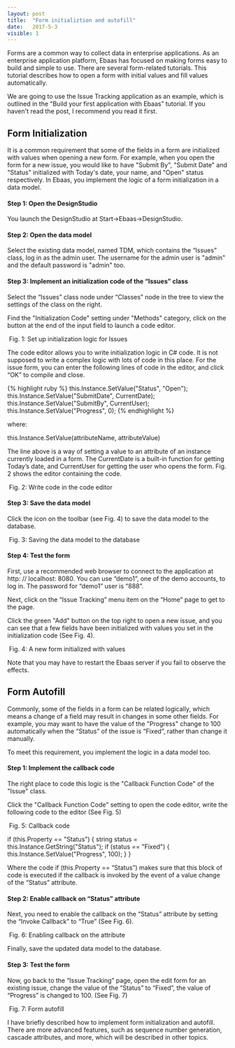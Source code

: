```yaml
---
layout: post
title:  "Form initializtion and autofill"
date:   2017-5-3
visible: 1
---
```


<p class="intro"><span class="dropcap">F</span>orms are a common way to collect data in enterprise applications. As an enterprise application platform, Ebaas has focused on making forms easy to build and simple to use. There are several form-related tutorials. This tutorial describes how to open a form with initial values and fill values automatically. 
</p>

We are going to use the Issue Tracking application as an example, which is outlined in the “Build your first application with Ebaas” tutorial. If you haven't read the post, I recommend you read it first.

## Form Initialization

It is a common requirement that some of the fields in a form are initialized with values when opening a new form. For example, when you open the form for a new issue, you would like to have "Submit By", "Submit Date" and "Status" initialized with Today's date, your name, and "Open" status respectively. In Ebaas, you implement the logic of a form initialization in a data model.

#### Step 1: Open the DesignStudio

You launch the DesignStudio at Start->Ebaas->DesignStudio.

#### Step 2: Open the data model

Select the existing data model, named TDM, which contains the “Issues” class, log in as the admin user. The username for the admin user is "admin" and the default password is "admin" too. 

#### Step 3: Implement an initialization code of the “Issues” class

Select the “Issues” class node under “Classes” node in the tree to view the settings of the class on the right.

Find the "Initialization Code" setting under "Methods" category, click on the button at the end of the input field to launch a code editor.

<img src="{{'/assets/img/2017-05-03-Fig1.png' | prepend: site.baseurl }}" alt="">
Fig. 1: Set up initialization logic for Issues

The code editor allows you to write initialization logic in C# code. It is not supposed to write a complex logic with lots of code in this place. For the issue form, you can enter the following lines of code in the editor, and click “OK” to compile and close.

{% highlight ruby %}
this.Instance.SetValue("Status", "Open");
this.Instance.SetValue("SubmitDate", CurrentDate); 
this.Instance.SetValue("SubmitBy", CurrentUser); 
this.Instance.SetValue("Progress", 0);
{% endhighlight %}

where:

this.Instance.SetValue(attributeName, attributeValue)

The line above is a way of setting a value to an attribute of an instance currently loaded in a form.
The CurrentDate is a built-in function for getting Today’s date, and CurrentUser for getting the user who opens the form. Fig. 2 shows the editor containing the code.

<img src="{{'/assets/img/2017-05-03-Fig2.png' | prepend: site.baseurl }}" alt="">
Fig. 2: Write code in the code editor

#### Step 3: Save the data model

Click the icon on the toolbar (see Fig. 4) to save the data model to the database.

<img src="{{'/assets/img/2017-05-03-Fig3.png' | prepend: site.baseurl }}" alt="">
Fig. 3: Saving the data model to the database

#### Step 4: Test the form

First, use a recommended web browser to connect to the application at http: // localhost: 8080.  You can use “demo1”, one of the demo accounts, to log in. The password for “demo1” user is “888”.

Next, click on the “Issue Tracking” menu item on the “Home” page to get to the page.

Click the green "Add" button on the top right to open a new issue, and you can see that a few fields have been initialized with values you set in the initialization code (See Fig. 4).

<img src="{{'/assets/img/2017-05-03-Fig4.png' | prepend: site.baseurl }}" alt="">
Fig. 4: A new form initialized with values

Note that you may have to restart the Ebaas server if you fail to observe the effects.

## Form Autofill

Commonly, some of the fields in a form can be related logically, which means a change of a field may result in changes in some other fields. For example, you may want to have the value of the "Progress" change to 100 automatically when the “Status” of the issue is “Fixed”, rather than change it manually. 

To meet this requirement, you implement the logic in a data model too.

#### Step 1: Implement the callback code
 
The right place to code this logic is the "Callback Function Code" of the "Issue" class.

Click the "Callback Function Code" setting to open the code editor, write the following code to the editor (See Fig. 5)

<img src="{{'/assets/img/2017-05-03-Fig5.png' | prepend: site.baseurl }}" alt="">
Fig. 5: Callback code

if (this.Property == "Status")
{
 string status = this.Instance.GetString("Status");
  if (status == "Fixed")
  {
      this.Instance.SetValue("Progress", 100);
  }
}

Where the code if (this.Property == “Status”) makes sure that this block of code is executed if the callback is invoked by the event of a value change of the “Status” attribute.

#### Step 2: Enable callback on “Status” attribute

Next, you need to enable the callback on the “Status” attribute by setting the “Invoke Callback” to “True” (See Fig. 6).

<img src="{{'/assets/img/2017-05-03-Fig6.png' | prepend: site.baseurl }}" alt="">
Fig. 6: Enabling callback on the attribute

Finally, save the updated data model to the database.

#### Step 3: Test the form

Now, go back to the “Issue Tracking” page, open the edit form for an existing issue, change the value of the “Status” to “Fixed”, the value of “Progress” is changed to 100. (See Fig. 7)

<img src="{{'/assets/img/2017-05-03-Fig7.png' | prepend: site.baseurl }}" alt="">
Fig. 7: Form autofill

I have briefly described how to implement form initialization and autofill. There are more advanced features, such as sequence number generation, cascade attributes, and more, which will be described in other topics.
